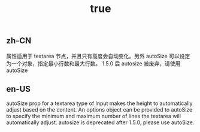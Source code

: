 ﻿---
order: 7
title:
  zh-CN: 适应文本高度的文本域 
  en-US: Autosizing the height to fit the content 
---

## zh-CN
属性适用于 textarea 节点，并且只有高度会自动变化。另外 autoSize 可以设定为一个对象，指定最小行数和最大行数。
1.5.0 后 autosize 被废弃，请使用 autoSize


## en-US
autoSize prop for a textarea type of Input makes the height to automatically adjust based on the content. An options object can be provided to autoSize to specify the minimum and maximum number of lines the textarea will automatically adjust.
autosize is deprecated after 1.5.0, please use autoSize.
